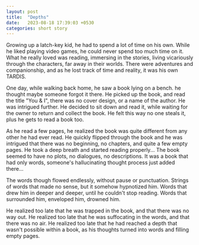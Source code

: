 ```yaml
---
layout: post
title:  "Depths"
date:   2023-08-18 17:39:03 +0530
categories: short story
---
```

Growing up a latch-key kid, he had to spend a lot of time on his own. While he liked playing video games, he could never spend too much time on it. What he really loved was reading, immersing in the stories, living vicariously through the characters, far away in their worlds. There were adventures and companionship, and as he lost track of time and reality, it was his own TARDIS.


One day, while walking back home, he saw a book lying on a bench. he thought maybe someone forgot it there. He picked up the book, and read the title "You & I", there was no cover design, or a name of the author. He was intrigued further. He decided to sit down and read it, while waiting for the owner to return and collect the book. He felt this way no one steals it, plus he gets to read a book too.

As he read a few pages,  he realized the book was quite different from any other he had ever read. He quickly flipped through the book and he was intrigued that there was no beginning, no chapters, and quite a few empty pages. He took a deep breath and started reading properly... The book seemed to have no plots, no dialogues, no descriptions. It was a book that had only words, someone's hallucinating thought process just added there...

The words though flowed endlessly, without pause or punctuation. Strings of words that made no sense, but it somehow hypnotized him. Words that drew him in deeper and deeper, until he couldn't stop reading. Words that surrounded him, enveloped him, drowned him.

He realized too late that he was trapped in the book, and that there was no way out. He realized too late that he was suffocating in the words, and that there was no air. He realized too late that he had reached a depth that wasn't possible within a book, as his thoughts turned into words and filling empty pages.
